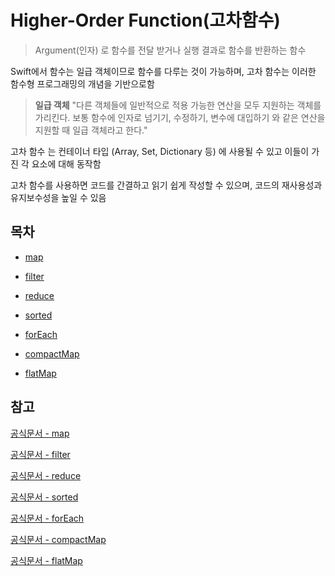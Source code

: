 # Higher-Order Function(고차함수)

> Argument(인자) 로 함수를 전달 받거나 실행 결과로 함수를 반환하는 함수

Swift에서 함수는 일급 객체이므로 함수를 다루는 것이 가능하며, 고차 함수는 이러한 함수형 프로그래밍의 개념을 기반으로함

> **일급 객체**
> "다른 객체들에 일반적으로 적용 가능한 연산을 모두 지원하는 객체를 가리킨다. 보통 함수에 인자로 넘기기, 수정하기, 변수에 대입하기 와 같은 연산을 지원할 때 일급 객체라고 한다."

고차 함수 는 컨테이너 타입 (Array, Set, Dictionary 등) 에 사용될 수 있고 이들이 가진 각 요소에 대해 동작함

고차 함수를 사용하면 코드를 간결하고 읽기 쉽게 작성할 수 있으며, 코드의 재사용성과 유지보수성을 높일 수 있음

## 목차

- [map](https://github.com/BOLTB0X/Swift_Study/blob/main/swiftGrammar/High%20Order%20Function/map.md)

- [filter](https://github.com/BOLTB0X/Swift_Study/blob/main/swiftGrammar/High%20Order%20Function/filter.md)

- [reduce](https://github.com/BOLTB0X/Swift_Study/blob/main/swiftGrammar/High%20Order%20Function/reduce.md)

- [sorted](https://github.com/BOLTB0X/Swift_Study/blob/main/swiftGrammar/High%20Order%20Function/sorted.md)

- [forEach](https://github.com/BOLTB0X/Swift_Study/blob/main/swiftGrammar/High%20Order%20Function/forEach.md)

- [compactMap](https://github.com/BOLTB0X/Swift_Study/blob/main/swiftGrammar/High%20Order%20Function/compactMap.md)

- [flatMap](https://github.com/BOLTB0X/Swift_Study/blob/main/swiftGrammar/High%20Order%20Function/flatMap.md)

## 참고

[공식문서 - map](<https://developer.apple.com/documentation/swift/sequence/map(_:)>)

[공식문서 - filter](<https://developer.apple.com/documentation/swift/set/filter(_:)>)

[공식문서 - reduce](<https://developer.apple.com/documentation/swift/sequence/reduce(_:_:)>)

[공식문서 - sorted](<https://developer.apple.com/documentation/swift/sequence/sorted()>)

[공식문서 - forEach](<https://developer.apple.com/documentation/swift/array/foreach(_:)>)

[공식문서 - compactMap](<https://developer.apple.com/documentation/swift/sequence/compactmap(_:)>)

[공식문서 - flatMap](<https://developer.apple.com/documentation/swift/string/flatmap(_:)-i3m9>)
